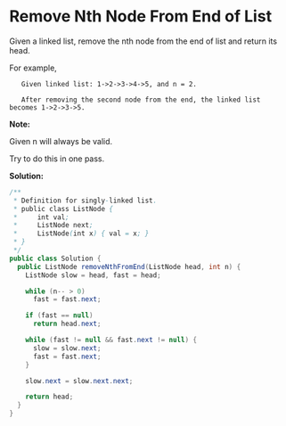 # Remove Nth Node From End of List

Given a linked list, remove the nth node from the end of list and return its head.

For example,

```
   Given linked list: 1->2->3->4->5, and n = 2.

   After removing the second node from the end, the linked list becomes 1->2->3->5.
```

**Note:**

Given n will always be valid.

Try to do this in one pass.

**Solution:**
```java
/**
 * Definition for singly-linked list.
 * public class ListNode {
 *     int val;
 *     ListNode next;
 *     ListNode(int x) { val = x; }
 * }
 */
public class Solution {
  public ListNode removeNthFromEnd(ListNode head, int n) {
    ListNode slow = head, fast = head;

    while (n-- > 0)
      fast = fast.next;

    if (fast == null)
      return head.next;

    while (fast != null && fast.next != null) {
      slow = slow.next;
      fast = fast.next;
    }

    slow.next = slow.next.next;

    return head;
  }
}
```